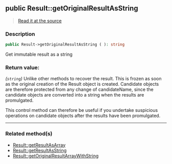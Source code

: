## public Result::getOriginalResultAsString

> [Read it at the source](https://github.com/julien-boudry/Condorcet/blob/master/src/Result.php#L194)

### Description    

```php
public Result->getOriginalResultAsString ( ): string
```

Get immutable result as a string
    

### Return value:   

*(`string`)* Unlike other methods to recover the result. This is frozen as soon as the original creation of the Result object is created.
Candidate objects are therefore protected from any change of candidateName, since the candidate objects are converted into a string when the results are promulgated.

This control method can therefore be useful if you undertake suspicious operations on candidate objects after the results have been promulgated.


---------------------------------------

### Related method(s)      

* [Result::getResultAsArray](/Docs/ApiReferences/Result%20Class/public%20Result--getResultAsArray.md)    
* [Result::getResultAsString](/Docs/ApiReferences/Result%20Class/public%20Result--getResultAsString.md)    
* [Result::getOriginalResultArrayWithString](/Docs/ApiReferences/Result%20Class/public%20Result--getOriginalResultArrayWithString.md)    
